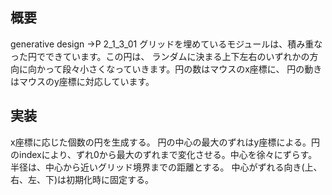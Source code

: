 ## 概要
generative design
→P 2_1_3_01
グリッドを埋めているモジュールは、積み重なった円でできています。この円は、 ランダムに決まる上下左右のいずれかの方向に向かって段々小さくなっていきます。円の数はマウスのx座標に、 円の動きはマウスのy座標に対応しています。

## 実装
x座標に応じた個数の円を生成する。
円の中心の最大のずれはy座標による。円のindexにより、ずれ0から最大のずれまで変化させる。中心を徐々にずらす。
半径は、中心から近いグリッド境界までの距離とする。
中心がずれる向き(上、右、左、下)は初期化時に固定する。
